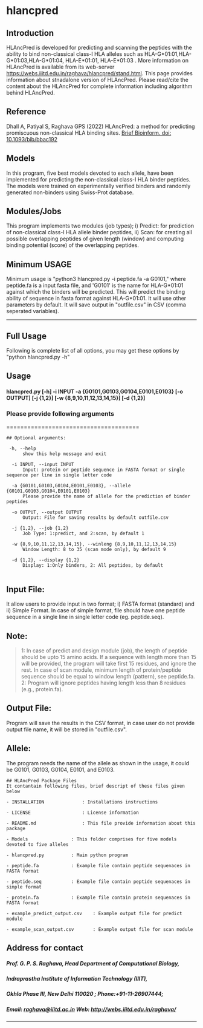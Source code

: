 # hlancpred
## Introduction
HLAncPred is developed for predicting and scanning the peptides with the ability to bind non-classical class-I HLA alleles such as HLA-G\*01:01,HLA-G\*01:03,HLA-G\*01:04, HLA-E\*01:01, HLA-E\*01:03 . More information on HLAncPred is available from its web-server https://webs.iiitd.edu.in/raghava/hlancpred/stand.html. This page provides information about stnadalone version of HLAncPred. Please read/cite the content about the HLAncPred for complete information including algorithm behind HLAncPred.

##  Reference
 Dhall A, Patiyal S, Raghava GPS (2022) HLAncPred: a method for predicting promiscuous non-classical HLA binding sites. <a href="https://pubmed.ncbi.nlm.nih.gov/35580839/">Brief Bioinform. doi: 10.1093/bib/bbac192</a>
 
## Models
In this program, five best models devoted to each allele, have been implemented for predicting the non-classical class-I HLA binder peptides. The models were trained on experimentally verified binders and randomly generated non-binders using Swiss-Prot database.

## Modules/Jobs
This program implements two modules (job types); i) Predict: for prediction of non-classical class-I HLA allele binder peptides, ii) Scan: for creating all possible overlapping peptides of given length (window) and computing binding  potential (score) of the overlapping peptides.

## Minimum USAGE
Minimum usage is "python3 hlancpred.py -i peptide.fa -a G0101," where peptide.fa is a input fasta file, and 'G0101' is the name for HLA-G\*01:01 against which the binders will be predicted. This will predict the binding ability of sequence in fasta format against HLA-G\*01:01. It will use other parameters by default. It will save output in "outfile.csv" in CSV (comma seperated variables).

-------------------------------------------------------------------------------------------------------------

## Full Usage
Following is complete list of all options, you may get these options by "python hlancpred.py -h"


## Usage
#### hlancpred.py [-h] -i INPUT -a {G0101,G0103,G0104,E0101,E0103} [-o OUTPUT] [-j {1,2}] [-w {8,9,10,11,12,13,14,15}] [-d {1,2}]


### Please provide following arguments
======================================
```
## Optional arguments:

 -h, --help            
      show this help message and exit
  
  -i INPUT, --input INPUT
      Input: protein or peptide sequence in FASTA format or single sequence per line in single letter code
                        
  -a {G0101,G0103,G0104,E0101,E0103}, --allele {G0101,G0103,G0104,E0101,E0103}
      Please provide the name of allele for the prediction of binder peptides
                        
  -o OUTPUT, --output OUTPUT
      Output: File for saving results by default outfile.csv
      
  -j {1,2}, --job {1,2}
      Job Type: 1:predict, and 2:scan, by default 1
      
  -w {8,9,10,11,12,13,14,15}, --winleng {8,9,10,11,12,13,14,15}
      Window Length: 8 to 35 (scan mode only), by default 9
      
  -d {1,2}, --display {1,2}
      Display: 1:Only binders, 2: All peptides, by default 
  
  ```


## **Input File:** 
It allow users to provide input in two format; i) FASTA format (standard) and ii) Simple Format. In case of simple format, file should have one peptide sequence in a single line in single letter code (eg. peptide.seq). 


## **Note:**
>1: In case of predict and design module (job), the length of peptide should be upto 15 amino acids. If a sequence with length more than 15 will be provided, the program will take first 15 residues, and ignore the rest. In case of scan module, minimum length of protein/peptide sequence should be equal to window length (pattern), see peptide.fa.
>2: Program will ignore peptides having length less than 8 residues (e.g., protein.fa).

## **Output File:** 
Program will save the results in the CSV format, in case user do not provide output file name, it will be stored in "outfile.csv".

## **Allele:** 
The program needs the name of the allele as shown in the usage, it could be G0101, G0103, G0104, E0101, and E0103.

```
## HLAncPred Package Files
It contantain following files, brief descript of these files given below

- INSTALLATION  			: Installations instructions

- LICENSE       			: License information

- README.md     			: This file provide information about this package

- Models           		: This folder comprises for five models devoted to five alleles

- hlancpred.py 			: Main python program 

- peptide.fa			: Example file contain peptide sequenaces in FASTA format

- peptide.seq			: Example file contain peptide sequenaces in simple format

- protein.fa			: Example file contain protein sequenaces in FASTA format 

- example_predict_output.csv	: Example output file for predict module

- example_scan_output.csv		: Example output file for scan module

```

## Address for contact
##### Prof. G. P. S. Raghava, Head Department of Computational Biology,            
##### Indraprastha Institute of Information Technology (IIIT), 
##### Okhla Phase III, New Delhi 110020 ; Phone:+91-11-26907444; 
##### Email: raghava@iiitd.ac.in  Web: http://webs.iiitd.edu.in/raghava/
--------------------------------------------------------------------
